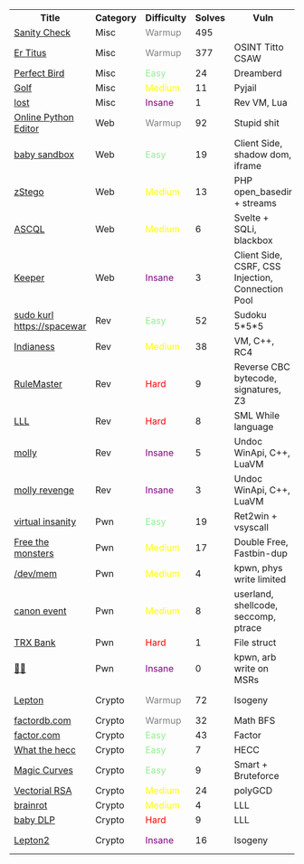 <table>
  <tr>
    <th>Title</th>
    <th>Category</th>
    <th>Difficulty</th>
    <th>Solves</th>
    <th>Vuln</th>
    <th>Author</th>
</tr>
  <tr>
    <td><a href="misc/sanity_check/">Sanity Check</a></td>
    <td>Misc</td>
    <td><font color=grey>Warmup</font></td>
    <td>495</td>
    <td></td>
    <td></td>
</tr>
  <tr>
    <td><a href="misc/er_titus/">Er Titus</a></td>
    <td>Misc</td>
    <td><font color=grey>Warmup</font></td>
    <td>377</td>
    <td>OSINT Titto CSAW</td>
    <td>Titto</td>
</tr>
  <tr>
    <td><a href="misc/perfect_bird/">Perfect Bird</a></td>
    <td>Misc</td>
    <td><font color=lightgreen>Easy</font></td>
    <td>24</td>
    <td>Dreamberd</td>
    <td>ice cream</td>
</tr><tr>
    <td><a href="misc/golf/">Golf</a></td>
    <td>Misc</td>
    <td><font color=yellow>Medium</font></td>
    <td>11</td>
    <td>Pyjail</td>
    <td>salvatore.abello</td>
</tr>
  <tr>
    <td><a href="misc/lost/">lost</a></td>
    <td>Misc</td>
    <td><font color=purple>Insane</font></td>
    <td>1</td>
    <td>Rev VM, Lua </td>
    <td>uniq</td>
</tr>
  <tr>
    <td><a href="web/online-python-editor/">Online Python Editor</a></td>
    <td>Web</td>
    <td><font color=grey>Warmup</font></td>
    <td>92</td>
    <td>Stupid shit</td>
    <td>salvatore.abello</td>
</tr>
  <tr>
    <td><a href="web/baby-sandbox/">baby sandbox</a></td>
    <td>Web</td>
    <td><font color=lightgreen>Easy</font></td>
    <td>19</td>
    <td>Client Side, shadow dom, iframe</td>
    <td>salvatore.abello</td>
</tr>
  <tr>
    <td><a href="web/zstego/">zStego</a></td>
    <td>Web</td>
    <td><font color=yellow>Medium</font></td>
    <td>13</td>
    <td>PHP open_basedir + streams</td>
    <td>Loldemort</td>
</tr>
  <tr>
    <td><a href="web/ascql/">ASCQL</a></td>
    <td>Web</td>
    <td><font color=yellow>Medium</font></td>
    <td>6</td>
    <td>Svelte + SQLi, blackbox</td>
    <td>Witer</td>
</tr>
  <tr>
    <td><a href="web/keeper/">Keeper</a></td>
    <td>Web</td>
    <td><font color=purple>Insane</font></td>
    <td>3</td>
    <td>Client Side, CSRF, CSS Injection, Connection Pool</td>
    <td>salvatore.abello</td>
</tr>
  <tr>
    <td><a href="rev/sudoku/">sudo kurl https://spacewar</a></td>
    <td>Rev</td>
    <td><font color=lightgreen>Easy</font></td>
    <td>52</td>
    <td>Sudoku 5*5*5</td>
    <td>Kristoj</td>
</tr>
  <tr>
    <td><a href="rev/indianess/">Indianess</a></td>
    <td>Rev</td>
    <td><font color=yellow>Medium</font></td>
    <td>38</td>
    <td>VM, C++, RC4</td>
    <td>ice cream</td>
</tr>
  <tr>
    <td><a href="rev/rulemaster/">RuleMaster</a></td>
    <td>Rev</td>
    <td><font color=red>Hard</font></td>
    <td>9</td>
    <td>Reverse CBC bytecode, signatures, Z3</td>
    <td>Capo80</td>
</tr>
  <tr>
    <td><a href="rev/LLL/">LLL</a></td>
    <td>Rev</td>
    <td><font color=red>Hard</font></td>
    <td>8</td>
    <td>SML While language</td>
    <td>ice cream</td>
</tr>
  <tr>
    <td><a href="rev/molly+revenge/">molly</a></td>
    <td>Rev</td>
    <td><font color=purple>Insane</font></td>
    <td>5</td>
    <td>Undoc WinApi, C++, LuaVM</td>
    <td>uniq</td>
</tr>
  <tr>
    <td><a href="rev/molly+revenge/">molly revenge</a></td>
    <td>Rev</td>
    <td><font color=purple>Insane</font></td>
    <td>3</td>
    <td>Undoc WinApi, C++, LuaVM</td>
    <td>uniq</td>
</tr>
  <tr>
    <td><a href="pwn/virtual_insanity/">virtual insanity</a></td>
    <td>Pwn</td>
    <td><font color=lightgreen>Easy</font></td>
    <td>19</td>
    <td>Ret2win + vsyscall</td>
    <td>Erge</td>
</tr>
<tr>
    <td><a href="pwn/free_the_monsters/">Free the monsters</a></td>
    <td>Pwn</td>
    <td><font color=yellow>Medium</font></td>
    <td>17</td>
    <td>Double Free, Fastbin-dup</td>
    <td>Lorenzinco</td>
</tr>
  <tr>
    <td><a href="pwn/dev_mem/">/dev/mem</a></td>
    <td>Pwn</td>
    <td><font color=yellow>Medium</font></td>
    <td>4</td>
    <td>kpwn, phys write limited</td>
    <td>Prosti</td>
</tr>
  <tr>
    <td><a href="pwn/canon_event/">canon event</a></td>
    <td>Pwn</td>
    <td><font color=yellow>Medium</font></td>
    <td>8</td>
    <td>userland, shellcode, seccomp, ptrace</td>
    <td>Prosti</td>
</tr>
  <tr>
    <td><a href="pwn/TRX_Bank/">TRX Bank</a></td>
    <td>Pwn</td>
    <td><font color=red>Hard</font></td>
    <td>1</td>
    <td>File struct</td>
    <td>Erge</td>
</tr>
  <tr>
    <td><a href="pwn/baby_small/">🍼🤏</a></td>
    <td>Pwn</td>
    <td><font color=purple>Insane</font></td>
    <td>0</td>
    <td>kpwn, arb write on MSRs</td>
    <td>leave</td>
</tr>
<tr>
    <td><a href="crypto/lepton/">Lepton</a></td>
    <td>Crypto</td>
    <td><font color=grey>Warmup</font></td>
    <td>72</td>
    <td>Isogeny</td>
    <td>Vertux, MagicFrank</td>
</tr>
  <tr>
    <td><a href="crypto/factordb.com/">factordb.com</a></td>
    <td>Crypto</td>
    <td><font color=grey>Warmup</font></td>
    <td>32</td>
    <td>Math BFS</td>
    <td>MagicFrank</td>
</tr>
    <tr>
    <td><a href="crypto/factor.com/">factor.com</a></td>
    <td>Crypto</td>
    <td><font color=lightgreen>Easy</font></td>
    <td>43</td>
    <td>Factor</td>
    <td>MagicFrank</td>
</tr>
  <tr>
    <td><a href="crypto/what_the_hecc/">What the hecc</a></td>
    <td>Crypto</td>
    <td><font color=lightgreen>Easy</font></td>
    <td>7</td>
    <td>HECC</td>
    <td>Fwame</td>
</tr>
  <tr>
    <td><a href="crypto/magic_curves/">Magic Curves</a></td>
    <td>Crypto</td>
    <td><font color=lightgreen>Easy</font></td>
    <td>9</td>
    <td>Smart + Bruteforce</td>
    <td>Fwame</td>
</tr>
  <tr>
    <td><a href="crypto/vectorial-rsa/">Vectorial RSA</a></td>
    <td>Crypto</td>
    <td><font color=yellow>Medium</font></td>
    <td>24</td>
    <td>polyGCD</td>
    <td>Vertux</td>
</tr>
  <tr>
    <td><a href="crypto/brainrot/">brainrot</a></td>
    <td>Crypto</td>
    <td><font color=yellow>Medium</font></td>
    <td>4</td>
    <td>LLL</td>
    <td>MagicFrank</td>
</tr>
  <tr>
    <td><a href="crypto/babyDLP/">baby DLP</a></td>
    <td>Crypto</td>
    <td><font color=red>Hard</font></td>
    <td>9</td>
    <td>LLL</td>
    <td>MagicFrank</td>
</tr>
  <tr>
    <td><a href="crypto/lepton2/">Lepton2</a></td>
    <td>Crypto</td>
    <td><font color=purple>Insane</font></td>
    <td>16</td>
    <td>Isogeny</td>
    <td>Vertux, MagicFrank</td>
</tr>
</table>
